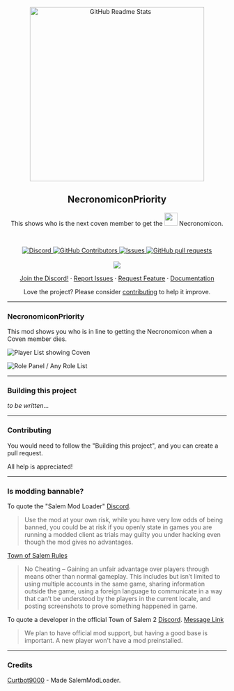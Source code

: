 <p align="center">
 <img width="400px" src="https://i.imgur.com/nqWfxi6.png" align="center" alt="GitHub Readme Stats" />
 <h2 align="center">NecronomiconPriority</h2>
 <p align="center">This shows who is the next coven member to get the <img width= "30px" src="https://i.imgur.com/WB9QCft.png"/> Necronomicon.
</p>

<br>
  <p align="center">
    <a href="https://discord.gg/AdpRqzstfj">
      <img alt="Discord" src="https://img.shields.io/discord/1003392508568535101?label=discord&logo=discord&style=flat" />
    </a>
    <a href="https://github.com/djshinter/NecronomiconPriority/graphs/contributors">
      <img alt="GitHub Contributors" src="https://img.shields.io/github/contributors/djshinter/NecronomiconPriority" />
    </a>
    <a href="https://github.com/djshinter/NecronomiconPriority/graphs/contributors">
    <a href="https://github.com/djshinter/NecronomiconPriority/issues">
      <img alt="Issues" src="https://img.shields.io/github/issues/djshinter/NecronomiconPriority?color=0088ff" />
    </a>
    <a href="https://github.com/djshinter/NecronomiconPriority/pulls">
      <img alt="GitHub pull requests" src="https://img.shields.io/github/issues-pr/djshinter/NecronomiconPriority?color=0088ff" />
    </a>
    <br/>
    <br/>
    <a href="https://github.com/BepInEx/BepInEx">
      <img src="https://img.shields.io/badge/Supports-BepInEx-gray.svg?colorA=orange&colorB=FB542B&style=for-the-badge"/>
    </a>
  </p>

  <p align="center">
    <a href="https://discord.gg/AdpRqzstfj">Join the Discord!</a>
    ·
    <a href="https://github.com/djshinter/NecronomiconPriority/issues/new/choose">Report Issues</a>
    ·
    <a href="https://github.com/djshinter/NecronomiconPriority/issues/new/choose">Request Feature</a>
    ·
    <a href="https://github.com/DjShinter/NecronomiconPriority/wiki">Documentation</a>
  </p>


<p align="center">Love the project? Please consider <a href="https://github.com/DjShinter/NecronomiconPriority/Contribution.md">contributing</a> to help it improve.</p>




___
### NecronomiconPriority
This mod shows you who is in line to getting the Necronomicon when a Coven member dies.

![Player List showing Coven](https://i.imgur.com/05ZC22B.png)

![Role Panel / Any Role List](https://i.imgur.com/2iJY46u.png)


____
### Building this project

*to be written*...

____
### Contributing
You would need to follow the "Building this project", and you can create a pull request.


All help is appreciated!


___
### Is modding bannable?
To quote the "Salem Mod Loader" [Discord](https://discord.gg/AdpRqzstfj).
> Use the mod at your own risk, while you have very low odds of being banned, you could be at risk if you openly state in games you are running a modded client as trials may guilty you under hacking even though the mod gives no advantages.

[Town of Salem Rules](https://www.blankmediagames.com/rules/)
> No Cheating – Gaining an unfair advantage over players through means other than normal gameplay. This includes but isn’t limited to using multiple accounts in the same game, sharing information outside the game, using a foreign language to communicate in a way that can’t be understood by the players in the current locale, and posting screenshots to prove something happened in game.

To quote a developer in the official Town of Salem 2 [Discord](https://discord.gg/townofsalem2). [Message Link](https://discord.com/channels/1110363758792036352/1111801081060655154/1112876123852906617)
> We plan to have official mod support, but having a good base is important. A new player won't have a mod preinstalled.

</p>

___
### Credits
[Curtbot9000](https://github.com/Curtbot9000) - Made SalemModLoader.